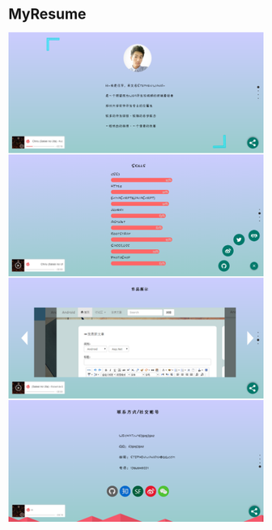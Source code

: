 # MyResume
![Image text](https://github.com/WY1023/MyResume/blob/master/images/c1.png)
![Image text](https://github.com/WY1023/MyResume/blob/master/images/c2.png)
![Image text](https://github.com/WY1023/MyResume/blob/master/images/c3.png)
![Image text](https://github.com/WY1023/MyResume/blob/master/images/c4.png)
